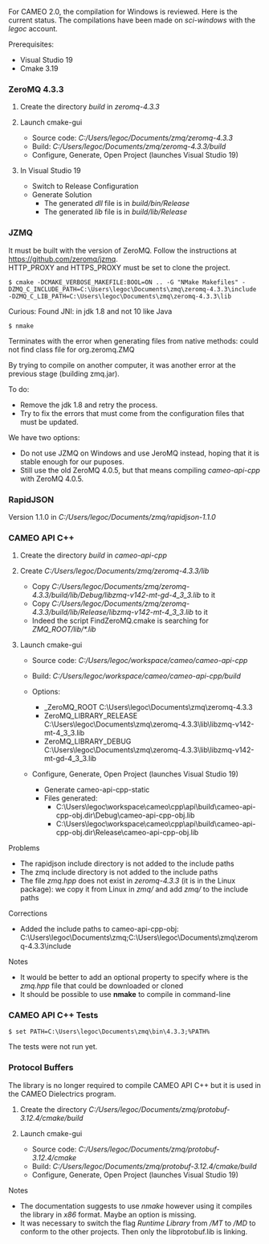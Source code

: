 For CAMEO 2.0, the compilation for Windows is reviewed. Here is the current status.
The compilations have been made on *sci-windows* with the *legoc* account.

Prerequisites:
* Visual Studio 19
* Cmake 3.19

### ZeroMQ 4.3.3

1. Create the directory *build* in *zeromq-4.3.3*
2. Launch cmake-gui
    * Source code: *C:/Users/legoc/Documents/zmq/zeromq-4.3.3*
    * Build: *C:/Users/legoc/Documents/zmq/zeromq-4.3.3/build*
    * Configure, Generate, Open Project (launches Visual Studio 19)  
  
3. In Visual Studio 19
    * Switch to Release Configuration
    * Generate Solution
      * The generated *dll* file is in *build/bin/Release*
      * The generated *lib* file is in *build/lib/Release*

### JZMQ

It must be built with the version of ZeroMQ. Follow the instructions at https://github.com/zeromq/jzmq.  
HTTP_PROXY and HTTPS_PROXY must be set to clone the project.

```
$ cmake -DCMAKE_VERBOSE_MAKEFILE:BOOL=ON .. -G "NMake Makefiles" -DZMQ_C_INCLUDE_PATH=C:\Users\legoc\Documents\zmq\zeromq-4.3.3\include -DZMQ_C_LIB_PATH=C:\Users\legoc\Documents\zmq\zeromq-4.3.3\lib
```
  Curious: Found JNI: in jdk 1.8 and not 10 like Java
```
$ nmake
```
Terminates with the error when generating files from native methods: could not find class file for org.zeromq.ZMQ

By trying to compile on another computer, it was another error at the previous stage (building zmq.jar).

To do:
* Remove the jdk 1.8 and retry the process.
* Try to fix the errors that must come from the configuration files that must be updated.

We have two options:
- Do not use JZMQ on Windows and use JeroMQ instead, hoping that it is stable enough for our puposes. 
- Still use the old ZeroMQ 4.0.5, but that means compiling *cameo-api-cpp* with ZeroMQ 4.0.5.

### RapidJSON
  Version 1.1.0 in *C:/Users/legoc/Documents/zmq/rapidjson-1.1.0*

### CAMEO API C++

1. Create the directory *build* in *cameo-api-cpp*
2. Create *C:/Users/legoc/Documents/zmq/zeromq-4.3.3/lib*
    * Copy *C:/Users/legoc/Documents/zmq/zeromq-4.3.3/build/lib/Debug/libzmq-v142-mt-gd-4_3_3.lib* to it
    * Copy *C:/Users/legoc/Documents/zmq/zeromq-4.3.3/build/lib/Release/libzmq-v142-mt-4_3_3.lib* to it
    * Indeed the script FindZeroMQ.cmake is searching for *ZMQ_ROOT/lib/\*.lib*

2. Launch cmake-gui
    * Source code: *C:/Users/legoc/workspace/cameo/cameo-api-cpp*
    * Build: *C:/Users/legoc/workspace/cameo/cameo-api-cpp/build*
    * Options:
      * _ZeroMQ_ROOT C:\Users\legoc\Documents\zmq\zeromq-4.3.3
      * ZeroMQ_LIBRARY_RELEASE C:\Users\legoc\Documents\zmq\zeromq-4.3.3\lib\libzmq-v142-mt-4_3_3.lib
      * ZeroMQ_LIBRARY_DEBUG C:\Users\legoc\Documents\zmq\zeromq-4.3.3\lib\libzmq-v142-mt-gd-4_3_3.lib

    * Configure, Generate, Open Project (launches Visual Studio 19)
      * Generate cameo-api-cpp-static
      * Files generated:
        *  C:\Users\legoc\workspace\cameo\cpp\api\build\cameo-api-cpp-obj.dir\Debug\cameo-api-cpp-obj.lib
        * C:\Users\legoc\workspace\cameo\cpp\api\build\cameo-api-cpp-obj.dir\Release\cameo-api-cpp-obj.lib

Problems
* The rapidjson include directory is not added to the include paths
* The zmq include directory is not added to the include paths
* The file *zmq.hpp* does not exist in *zeromq-4.3.3* (it is in the Linux package): we copy it from Linux in *zmq/* and add *zmq/* to the include paths

Corrections
* Added the include paths to cameo-api-cpp-obj: C:\Users\legoc\Documents\zmq;C:\Users\legoc\Documents\zmq\zeromq-4.3.3\include

Notes
* It would be better to add an optional property to specify where is the *zmq.hpp* file that could be downloaded or cloned
* It should be possible to use **nmake** to compile in command-line

### CAMEO API C++ Tests

```
$ set PATH=C:\Users\legoc\Documents\zmq\bin\4.3.3;%PATH%
```

The tests were not run yet.

### Protocol Buffers

The library is no longer required to compile CAMEO API C++ but it is used in the CAMEO Dielectrics program.  
1. Create the directory *C:/Users/legoc/Documents/zmq/protobuf-3.12.4/cmake/build*
2. Launch cmake-gui

    * Source code: *C:/Users/legoc/Documents/zmq/protobuf-3.12.4/cmake*
    * Build: *C:/Users/legoc/Documents/zmq/protobuf-3.12.4/cmake/build*
    * Configure, Generate, Open Project (launches Visual Studio 19)

Notes
* The documentation suggests to use *nmake* however using it compiles the library in *x86* format. Maybe an option is missing.
* It was necessary to switch the flag *Runtime Library* from */MT* to */MD* to conform to the other projects. Then only the libprotobuf.lib is linking.
